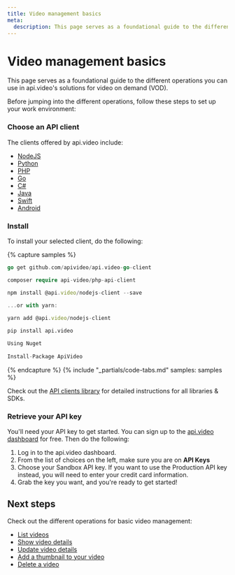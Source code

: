 ```yaml
---
title: Video management basics
meta:
  description: This page serves as a foundational guide to the different operations using api.video's solutions for video on demand (VOD). These are list videos, show and update video details, add thumbnail to videos, and delete videos.
---
```


# Video management basics

This page serves as a foundational guide to the different operations you can use in api.video's solutions for video on demand (VOD). 

Before jumping into the different operations, follow these steps to set up your work environment:

### Choose an API client

The clients offered by api.video include:

- [NodeJS](../sdks/api-clients/apivideo-nodejs-client.md)
- [Python](../sdks/api-clients/apivideo-python-client.md)
- [PHP](../sdks/api-clients/apivideo-php-client.md)
- [Go](../sdks/api-clients/apivideo-go-client.md)
- [C#](../sdks/api-clients/apivideo-csharp-client.md)
- [Java](../sdks/api-clients/apivideo-java-client.md)
- [Swift](../sdks/api-clients/apivideo-swift5-client.md)
- [Android](../sdks/api-clients/apivideo-android-client.md)


### Install

To install your selected client, do the following: 

{% capture samples %}
```go
go get github.com/apivideo/api.video-go-client
```
```php
composer require api-video/php-api-client
```
```javascript
npm install @api.video/nodejs-client --save

...or with yarn: 
  
yarn add @api.video/nodejs-client
```
```python
pip install api.video
```
```csharp
Using Nuget
  
Install-Package ApiVideo
```
{% endcapture %}
{% include "_partials/code-tabs.md" samples: samples %}

Check out the [API clients library](/sdks/api-clients.md) for detailed instructions for all libraries & SDKs.

### Retrieve your API key

You'll need your API key to get started. You can sign up to the [api.video dashboard](https://dashboard.api.video/register) for free. Then do the following: 

1. Log in to the api.video dashboard. 
2. From the list of choices on the left, make sure you are on **API Keys** 
3. Choose your Sandbox API key. If you want to use the Production API key instead, you will need to enter your credit card information. 
4. Grab the key you want, and you're ready to get started!

## Next steps

Check out the different operations for basic video management:

- [List videos](/vod/list-videos-2.md)
- [Show video details](/vod/show-video-details.md)
- [Update video details](/vod/update-video-details.md)
- [Add a thumbnail to your video](/vod/add-a-thumbnail-to-your-video.md)
- [Delete a video](/vod/delete-a-video.md)